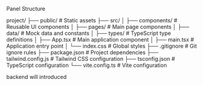 Panel Structure 

project/
├── public/                  # Static assets
├── src/
│   ├── components/            # Reusable UI components
│   ├── pages/                 # Main page components
│   ├── data/                  # Mock data and constants
│   ├── types/                 # TypeScript type definitions
│   ├── App.tsx                # Main application component
│   ├── main.tsx               # Application entry point
│   └── index.css              # Global styles
├── .gitignore                 # Git ignore rules
├── package.json               # Project dependencies
├── tailwind.config.js          # Tailwind CSS configuration
├── tsconfig.json              # TypeScript configuration
└── vite.config.ts             # Vite configuration


backend will introduced 
